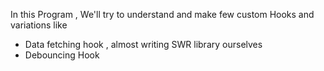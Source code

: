 In this Program  , We'll try to understand and make few custom Hooks and variations like
-  Data fetching hook ,  almost writing SWR library ourselves 
-  Debouncing Hook 